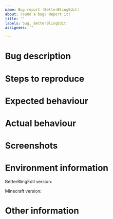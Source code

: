 ```yaml
---
name: Bug report (BetterBlingEdit)
about: Found a bug? Report it!
title: ''
labels: bug, BetterBlingEdit
assignees: ''

---
```


# Bug description


# Steps to reproduce


# Expected behaviour


# Actual behaviour


# Screenshots <!-- Delete this section if not needed -->


# Environment information

BetterBlingEdit version: 

Minecraft version: 

# Other information <!-- Delete this section if not needed -->
